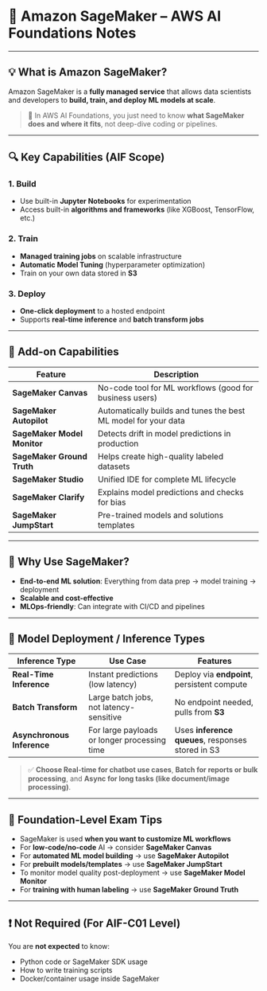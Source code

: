 # 🤖 Amazon SageMaker – AWS AI Foundations Notes

---

## 💡 What is Amazon SageMaker?

Amazon SageMaker is a **fully managed service** that allows data scientists and developers to **build, train, and deploy ML models at scale**.

> 🧠 In AWS AI Foundations, you just need to know **what SageMaker does and where it fits**, not deep-dive coding or pipelines.

---

## 🔍 Key Capabilities (AIF Scope)

### 1. **Build**
- Use built-in **Jupyter Notebooks** for experimentation
- Access built-in **algorithms and frameworks** (like XGBoost, TensorFlow, etc.)

### 2. **Train**
- **Managed training jobs** on scalable infrastructure
- **Automatic Model Tuning** (hyperparameter optimization)
- Train on your own data stored in **S3**

### 3. **Deploy**
- **One-click deployment** to a hosted endpoint
- Supports **real-time inference** and **batch transform jobs**

---

## 🧩 Add-on Capabilities

| Feature | Description |
|--------|-------------|
| **SageMaker Canvas** | No-code tool for ML workflows (good for business users) |
| **SageMaker Autopilot** | Automatically builds and tunes the best ML model for your data |
| **SageMaker Model Monitor** | Detects drift in model predictions in production |
| **SageMaker Ground Truth** | Helps create high-quality labeled datasets |
| **SageMaker Studio** | Unified IDE for complete ML lifecycle |
| **SageMaker Clarify** | Explains model predictions and checks for bias |
| **SageMaker JumpStart** | Pre-trained models and solutions templates |

---

## 🎯 Why Use SageMaker?

- **End-to-end ML solution**: Everything from data prep → model training → deployment
- **Scalable and cost-effective**
- **MLOps-friendly**: Can integrate with CI/CD and pipelines

---
## 🚀 Model Deployment / Inference Types

| Inference Type        | Use Case                                | Features                                       |
|------------------------|------------------------------------------|------------------------------------------------|
| **Real-Time Inference**  | Instant predictions (low latency)        | Deploy via **endpoint**, persistent compute     |
| **Batch Transform**      | Large batch jobs, not latency-sensitive | No endpoint needed, pulls from **S3**           |
| **Asynchronous Inference** | For large payloads or longer processing time | Uses **inference queues**, responses stored in S3 |

> ✅ **Choose Real-time for chatbot use cases**, **Batch for reports or bulk processing**, and **Async for long tasks (like document/image processing)**.

---

## 📝 Foundation-Level Exam Tips

- SageMaker is used **when you want to customize ML workflows**
- For **low-code/no-code** AI → consider **SageMaker Canvas**
- For **automated ML model building** → use **SageMaker Autopilot**
- For **prebuilt models/templates** → use **SageMaker JumpStart**
- To monitor model quality post-deployment → use **SageMaker Model Monitor**
- For **training with human labeling** → use **SageMaker Ground Truth**

---

## ❗ Not Required (For AIF-C01 Level)

You are **not expected** to know:
- Python code or SageMaker SDK usage
- How to write training scripts
- Docker/container usage inside SageMaker

